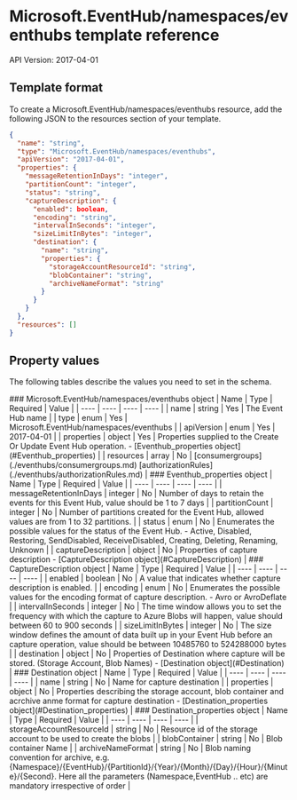 # Microsoft.EventHub/namespaces/eventhubs template reference
API Version: 2017-04-01
## Template format

To create a Microsoft.EventHub/namespaces/eventhubs resource, add the following JSON to the resources section of your template.

```json
{
  "name": "string",
  "type": "Microsoft.EventHub/namespaces/eventhubs",
  "apiVersion": "2017-04-01",
  "properties": {
    "messageRetentionInDays": "integer",
    "partitionCount": "integer",
    "status": "string",
    "captureDescription": {
      "enabled": boolean,
      "encoding": "string",
      "intervalInSeconds": "integer",
      "sizeLimitInBytes": "integer",
      "destination": {
        "name": "string",
        "properties": {
          "storageAccountResourceId": "string",
          "blobContainer": "string",
          "archiveNameFormat": "string"
        }
      }
    }
  },
  "resources": []
}
```
## Property values

The following tables describe the values you need to set in the schema.

<a id="Microsoft.EventHub/namespaces/eventhubs" />
### Microsoft.EventHub/namespaces/eventhubs object
|  Name | Type | Required | Value |
|  ---- | ---- | ---- | ---- |
|  name | string | Yes | The Event Hub name |
|  type | enum | Yes | Microsoft.EventHub/namespaces/eventhubs |
|  apiVersion | enum | Yes | 2017-04-01 |
|  properties | object | Yes | Properties supplied to the Create Or Update Event Hub operation. - [Eventhub_properties object](#Eventhub_properties) |
|  resources | array | No | [consumergroups](./eventhubs/consumergroups.md) [authorizationRules](./eventhubs/authorizationRules.md) |


<a id="Eventhub_properties" />
### Eventhub_properties object
|  Name | Type | Required | Value |
|  ---- | ---- | ---- | ---- |
|  messageRetentionInDays | integer | No | Number of days to retain the events for this Event Hub, value should be 1 to 7 days |
|  partitionCount | integer | No | Number of partitions created for the Event Hub, allowed values are from 1 to 32 partitions. |
|  status | enum | No | Enumerates the possible values for the status of the Event Hub. - Active, Disabled, Restoring, SendDisabled, ReceiveDisabled, Creating, Deleting, Renaming, Unknown |
|  captureDescription | object | No | Properties of capture description - [CaptureDescription object](#CaptureDescription) |


<a id="CaptureDescription" />
### CaptureDescription object
|  Name | Type | Required | Value |
|  ---- | ---- | ---- | ---- |
|  enabled | boolean | No | A value that indicates whether capture description is enabled.  |
|  encoding | enum | No | Enumerates the possible values for the encoding format of capture description. - Avro or AvroDeflate |
|  intervalInSeconds | integer | No | The time window allows you to set the frequency with which the capture to Azure Blobs will happen, value should between 60 to 900 seconds |
|  sizeLimitInBytes | integer | No | The size window defines the amount of data built up in your Event Hub before an capture operation, value should be between 10485760 to 524288000 bytes |
|  destination | object | No | Properties of Destination where capture will be stored. (Storage Account, Blob Names) - [Destination object](#Destination) |


<a id="Destination" />
### Destination object
|  Name | Type | Required | Value |
|  ---- | ---- | ---- | ---- |
|  name | string | No | Name for capture destination |
|  properties | object | No | Properties describing the storage account, blob container and acrchive anme format for capture destination - [Destination_properties object](#Destination_properties) |


<a id="Destination_properties" />
### Destination_properties object
|  Name | Type | Required | Value |
|  ---- | ---- | ---- | ---- |
|  storageAccountResourceId | string | No | Resource id of the storage account to be used to create the blobs |
|  blobContainer | string | No | Blob container Name |
|  archiveNameFormat | string | No | Blob naming convention for archive, e.g. {Namespace}/{EventHub}/{PartitionId}/{Year}/{Month}/{Day}/{Hour}/{Minute}/{Second}. Here all the parameters (Namespace,EventHub .. etc) are mandatory irrespective of order |

